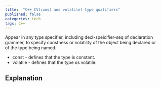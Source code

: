 ```yaml
---
title:  "C++ CV(const and volatile) type qualifiers"
published: false
categories: tech
tags: C++
---
```


Appear in any type specifier, including decl-speicifier-seq of declaration grammer, to specify constness or volatility of the object
being declared or of the type being named.

- const - defines that the type is constant.
- volatile - defines that the type os volatile.

## Explanation


